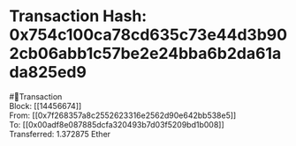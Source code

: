 
Transaction Hash: 0x754c100ca78cd635c73e44d3b902cb06abb1c57be2e24bba6b2da61ada825ed9
====================================================================================
  
#💸Transaction  
Block: [[14456674]]  
From: [[0x7f268357a8c2552623316e2562d90e642bb538e5]]  
To: [[0x00adf8e087885dcfa320493b7d03f5209bd1b008]]  
Transferred: 1.372875 Ether